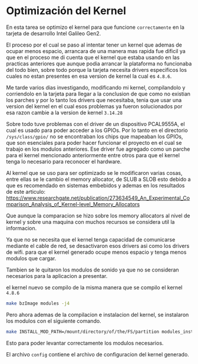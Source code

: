 # Optimización del Kernel

En esta tarea se optimizo el kernel para que funcione `correctamente` en la 
tarjeta de desarrollo Intel Galileo Gen2.

El proceso por el cual se paso al intentar tener un kernel que ademas de ocupar
menos espacio, arrancara de una manera mas rapida fue dificil ya que en el proceso
me di cuenta que el kernel que estaba usando en las practicas anteriores que aunque
podia arrancar la plataforma no funcionaba del todo bien, sobre todo porque la
tarjeta necesita drivers especificos los cuales no estan presentes en esa version
de kernel la cual es `4.8.6`.

Me tarde varios dias investigando, modificando mi kernel, compilandolo y corriendolo
en la tarjeta para llegar a la conclusion de que como no existian los parches y por lo 
tanto los drivers que necesitaba, tenia que usar una version del kernel en el cual esos
problemas ya fueron solucionados por esa razon cambie a la version de kernel `3.14.28`

Sobre todo tuve problemas con el driver de un dispositivo PCAL9555A, el cual es usado
para poder acceder a los GPIOs. Por lo tanto en el directorio `/sys/class/gpio/` no
se encontraban los chips que mapeaban los GPIOs, que son esenciales para poder hacer
funcionar el proyecto en el cual se trabajo en los modulos anteriores. Ese driver fue
agregado como un parche para el kernel mencionado anteriormente entre otros para que
el kernel tenga lo necesario para reconocer el hardware.

Al kernel que se uso para ser optimizado se le modificaron varias cosas, entre ellas
se le cambio el memory allocator, de SLUB a SLOB esto debido a que es recomendado en
sistemas embebidos y ademas en los resultados de este articulo: 
https://www.researchgate.net/publication/273634549_An_Experimental_Comparison_Analysis_of_Kernel-level_Memory_Allocators

Que aunque la comparacion se hizo sobre los memory allocators al nivel de kernel y 
sobre una maquina con muchos recursos se considera util la informacion.

Ya que no se necesita que el kernel tenga capacidad de comunicarse mediante el cable
de red, se desactivaron esos drivers asi como los drivers de wifi. para que el kernel
generado ocupe menos espacio y tenga menos modulos que cargar. 

Tambien se le quitaron los modulos de sonido ya que no se consideran necesarios para
la aplicacion a presentar.

el kernel nuevo se compilo de la misma manera que se compilo el kernel `4.8.6`

```bash
make bzImage modules -j4
```

Pero ahora ademas de la compilacion e instalacion del kernel, se instalaron los modulos con el
siguiente comando.

```bash
make INSTALL_MOD_PATH=/mount/directory/of/the/FS/partition modules_install
```

Esto para poder levantar correctamente los modulos necesarios.

El archivo `config` contiene el archivo de configuracion del kernel generado.
